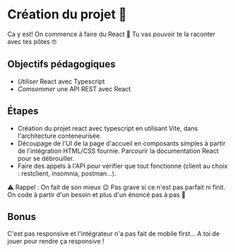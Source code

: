 # Création du projet 👶

Ca y est! On commence à faire du React 🎉 Tu vas pouvoir te la raconter avec tes pôtes 🤓

## Objectifs pédagogiques

* *Utiliser* React avec Typescript
* *Comsommer* une API REST avec React

## Étapes

* Création du projet react avec typescript en utilisant Vite, dans l'architecture conteneurisée.
* Découpage de l'UI de la page d'accueil en composants simples à partir de l'intégration HTML/CSS fournie. Parcourir la documentation React pour se débrouiller.
* Faire des appels à l'API pour vérifier que tout fonctionne (client au choix : restclient, insomnia, postman...).

⚠️ Rappel : On fait de son mieux 😉 Pas grave si ce n'est pas parfait ni finit. On code à partir d'un besoin et plus d'un énoncé pas à pas 💪

## Bonus

C'est pas responsive et l'intégrateur n'a pas fait de mobile first... A toi de jouer pour rendre ça responsive !